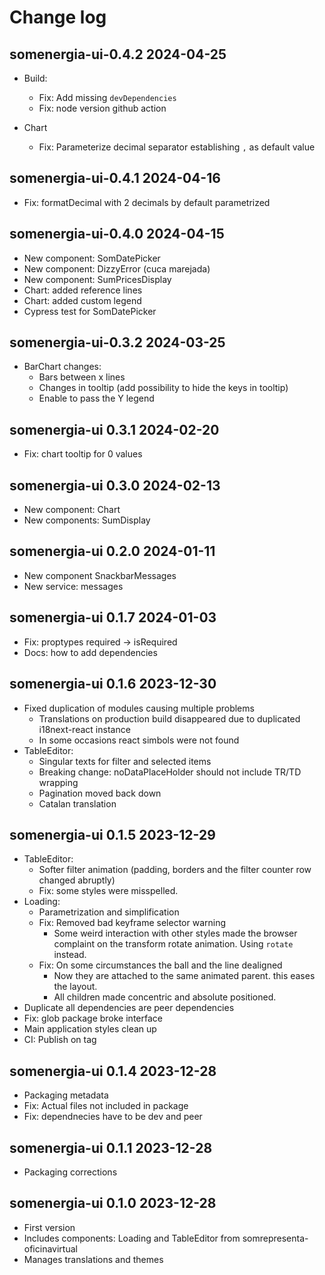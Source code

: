 # Change log

## somenergia-ui-0.4.2 2024-04-25
- Build:
    - Fix: Add missing `devDependencies`
    - Fix: node version github action

- Chart
    - Fix: Parameterize decimal separator establishing `,` as default value

## somenergia-ui-0.4.1 2024-04-16

- Fix: formatDecimal with 2 decimals by default
parametrized

## somenergia-ui-0.4.0 2024-04-15

- New component: SomDatePicker
- New component: DizzyError (cuca marejada)
- New component: SumPricesDisplay
- Chart: added reference lines
- Chart: added custom legend
- Cypress test for SomDatePicker

## somenergia-ui-0.3.2 2024-03-25

- BarChart changes:
  - Bars between x lines
  - Changes in tooltip (add possibility to hide the keys in tooltip)
  - Enable to pass the Y legend

## somenergia-ui 0.3.1 2024-02-20

- Fix: chart tooltip for 0 values

## somenergia-ui 0.3.0 2024-02-13

- New component: Chart
- New components: SumDisplay

## somenergia-ui 0.2.0 2024-01-11

- New component SnackbarMessages
- New service: messages

## somenergia-ui 0.1.7 2024-01-03

- Fix: proptypes required -> isRequired
- Docs: how to add dependencies

## somenergia-ui 0.1.6 2023-12-30

- Fixed duplication of modules causing multiple problems
    - Translations on production build disappeared due to duplicated i18next-react instance
    - In some occasions react simbols were not found
- TableEditor:
    - Singular texts for filter and selected items
    - Breaking change: noDataPlaceHolder should not include TR/TD wrapping
    - Pagination moved back down
    - Catalan translation

## somenergia-ui 0.1.5 2023-12-29

- TableEditor:
    - Softer filter animation (padding, borders and the filter counter row changed abruptly)
    - Fix: some styles were misspelled.
- Loading:
    - Parametrization and simplification
    - Fix: Removed bad keyframe selector warning
        - Some weird interaction with other styles
          made the browser complaint on the transform
          rotate animation. Using `rotate` instead.
    - Fix: On some circumstances the ball and the line dealigned
        - Now they are attached to the same animated parent.
          this eases the layout.
        - All children made concentric and absolute positioned.
- Duplicate all dependencies are peer dependencies
- Fix: glob package broke interface
- Main application styles clean up
- CI: Publish on tag

## somenergia-ui 0.1.4 2023-12-28

- Packaging metadata
- Fix: Actual files not included in package
- Fix: dependnecies have to be dev and peer

## somenergia-ui 0.1.1 2023-12-28

- Packaging corrections

## somenergia-ui 0.1.0 2023-12-28

- First version
- Includes components: Loading and TableEditor from somrepresenta-oficinavirtual
- Manages translations and themes
